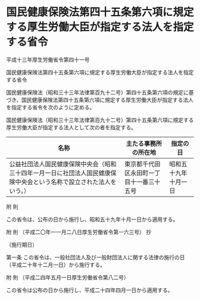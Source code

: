 # 国民健康保険法第四十五条第六項に規定する厚生労働大臣が指定する法人を指定する省令

平成十三年厚生労働省令第四十一号

国民健康保険法第四十五条第六項に規定する厚生労働大臣が指定する法人を指定する省令

国民健康保険法（昭和三十三年法律第百九十二号）第四十五条第六項の規定に基づき、国民健康保険法第四十五条第六項に規定する厚生労働大臣が指定する法人を指定する省令を次のように定める。

国民健康保険法（昭和三十三年法律第百九十二号）第四十五条第六項に規定する厚生労働大臣が指定する法人として次の者を指定する。

名称 | 主たる事務所の所在地 | 指定の日  
---|---|---  
公益社団法人国民健康保険中央会（昭和三十四年一月一日に社団法人国民健康保険中央会という名称で設立された法人をいう。） | 東京都千代田区永田町一丁目十一番三十五号 | 昭和五十九年十月一日  
  
附 則

この省令は、公布の日から施行し、昭和五十九年十月一日から適用する。

附 則 （平成二〇年一一月二八日厚生労働省令第一六三号） 抄

（施行期日）

第一条 この省令は、一般社団法人及び一般財団法人に関する法律の施行の日（平成二十年十二月一日）から施行する。

附 則 （平成二四年五月一日厚生労働省令第八二号）

この省令は公布の日から施行し、平成二十四年四月一日から適用する。
